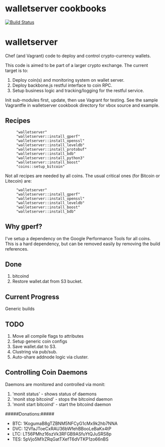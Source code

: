 # walletserver cookbooks

[![Build Status](https://travis-ci.org/azilber/walletserver.png?branch=master)](https://travis-ci.org/azilber/walletserver)

walletserver
============

Chef (and Vagrant) code to deploy and control crypto-currency wallets.

This code is aimed to be part of a larger crypto exchange.  The current target is to:

1. Deploy coin(s) and monitoring system on wallet server.
2. Deploy backbone.js restful interface to coin RPC.
3. Setup business logic and tracking/logging for the restful service.



Init sub-modules first, update, then use Vagrant for testing.  See the sample Vagrantfle
in walletserver cookbook directory for vbox source and example.

Recipes
-----------
```
     "walletserver"
     "walletserver::install_gperf"
     "walletserver::install_openssl"
     "walletserver::install_leveldb"
     "walletserver::install_protobuf"
     "walletserver::install_bdb"
     "walletserver::install_python3"
     "walletserver::install_boost"
     "coins::setup_bitcoin"
```


Not all recipes are needed by all coins.  The usual critical ones (for Bitcoin or Litecoin) are:

```
     "walletserver"
     "walletserver::install_gperf"
     "walletserver::install_openssl"
     "walletserver::install_leveldb"
     "walletserver::install_boost"
     "walletserver::install_bdb"
```

Why gperf?
-----------

  I've setup a dependency on the Google Performance Tools for all coins.  This is a hard dependency, but can be removed easily by removing the build references.


Done
-----------

1. bitcoind
2. Restore wallet.dat from S3 bucket.

Current Progress
-----------

Generic builds

TODO
-----------

1. Move all compile flags to attributes
2. Setup generic coin configs
3. Save wallet.dat to S3.
4. Clustring via pub/sub.
5. Auto-share addnode logic via cluster.


Controlling Coin Daemons
-----------

Daemons are monitored and controlled via monit:

1. 'monit status' - shows status of daemons
2. 'monit stop bitcoind' - stops the bitcoind daemon
3. 'monit start bitcoind' - start the bitcoind daemon


#####Donations:#####


* BTC: 1KogumaB8gTZBNM5NFCyG1cMx9k2hb7NNA
* DVC: 12VfaJToeCxRAU36bWfehBBooLeBaKx4tP 
* LTC: LT56PMhz16szVk3RFGB9ASfuYtQJuSRS8p
* TES: 5pVjo5M1rZRqGatTXefT6dVTKP1zo66nBS


